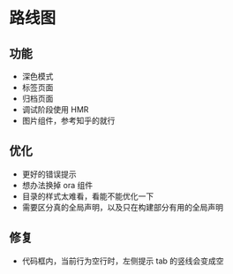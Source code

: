 # 路线图

## 功能

- 深色模式
- 标签页面
- 归档页面
- 调试阶段使用 HMR
- 图片组件，参考知乎的就行

## 优化

- 更好的错误提示
- 想办法换掉 ora 组件
- 目录的样式太难看，看能不能优化一下
- 需要区分真的全局声明，以及只在构建部分有用的全局声明

## 修复

- 代码框内，当前行为空行时，左侧提示 tab 的竖线会变成空
